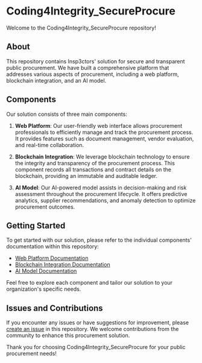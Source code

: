 # Coding4Integrity_SecureProcure

Welcome to the Coding4Integrity_SecureProcure repository!

## About

This repository contains Insp3ctors' solution for secure and transparent public procurement. We have built a comprehensive platform that addresses various aspects of procurement, including a web platform, blockchain integration, and an AI model.

## Components

Our solution consists of three main components:

1. **Web Platform**: Our user-friendly web interface allows procurement professionals to efficiently manage and track the procurement process. It provides features such as document management, vendor evaluation, and real-time collaboration.

2. **Blockchain Integration**: We leverage blockchain technology to ensure the integrity and transparency of the procurement process. This component records all transactions and contract details on the blockchain, providing an immutable and auditable ledger.

3. **AI Model**: Our AI-powered model assists in decision-making and risk assessment throughout the procurement lifecycle. It offers predictive analytics, supplier recommendations, and anomaly detection to optimize procurement outcomes.

## Getting Started

To get started with our solution, please refer to the individual components' documentation within this repository:

- [Web Platform Documentation](./web-platform/README.md)
- [Blockchain Integration Documentation](./blockchain/README.md)
- [AI Model Documentation](./ai-model/README.md)

Feel free to explore each component and tailor our solution to your organization's specific needs.

## Issues and Contributions

If you encounter any issues or have suggestions for improvement, please [create an issue](https://github.com/your-repo-link/issues) in this repository. We welcome contributions from the community to enhance this procurement solution.

Thank you for choosing Coding4Integrity_SecureProcure for your public procurement needs!

